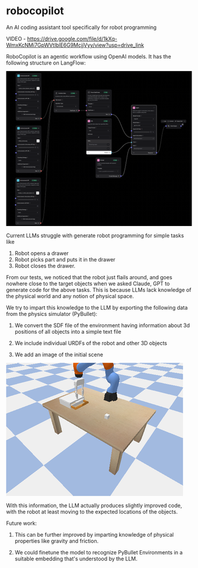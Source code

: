 # robocopilot
An AI coding assistant tool specifically for robot programming



VIDEO - https://drive.google.com/file/d/1kXq-WmxKcNMi7GpWVtIblE6G9McjjVyy/view?usp=drive_link

RoboCopilot is an agentic workflow using OpenAI models. It has the following structure on LangFlow:

![LangFlow Structure](langflow/flow.png "Title")

Current LLMs struggle with generate robot programming for simple tasks like

1. Robot opens a drawer
2. Robot picks part and puts it in the drawer
3. Robot closes the drawer.

From our tests, we noticed that the robot just flails around, and goes nowhere close to the target objects when we asked Claude, GPT to generate code for the above tasks. This is because LLMs lack knowledge of the physical world and any notion of physical space.

We try to impart this knowledge to the LLM by exporting the following data from the physics simulator (PyBullet):

1. We convert the SDF file of the environment having information about 3d positions of all objects into a simple text file

2. We include individual URDFs of the robot and other 3D objects

3. We add an image of the initial scene

![LangFlow Structure](langflow/initial_scene.png "Title")

With this information, the LLM actually produces slightly improved code, with the robot at least moving to the expected locations of the objects.

Future work:

1) This can be further improved by imparting knowledge of physical properties like gravity and friction.

2) We could finetune the model to recognize PyBullet Environments in a suitable embedding that's understood by the LLM.
